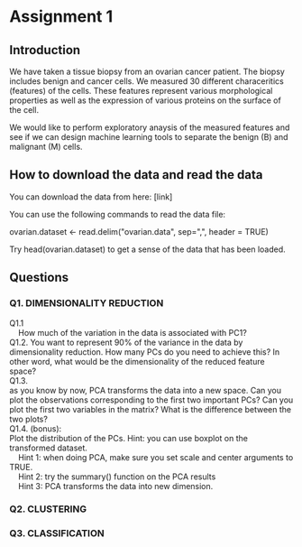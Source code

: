 # Assignment 1

## Introduction 
We have taken a tissue biopsy from an ovarian cancer patient. The biopsy includes benign and cancer cells. We measured 30 different characeritics (features) of the cells. These features represent various morphological properties as well as the expression of various proteins on the surface of the cell. 

We would like to perform exploratory anaysis of the measured features and see if we can design machine learning tools to separate the benign (B) and malignant (M) cells. 

## How to download the data and read the data
You can download the data from here: [link]

You can use the following commands to read the data file:

ovarian.dataset <- read.delim("ovarian.data", sep=",", header = TRUE)

Try head(ovarian.dataset) to get a sense of the data that has been loaded.

## Questions
### Q1. DIMENSIONALITY REDUCTION 
Q1.1
<br /> &nbsp;&nbsp;&nbsp;
How much of the variation in the data is associated with PC1?
<br />
Q1.2. 
You want to represent 90% of the variance in the data by dimensionality reduction. How many PCs do you need to achieve this? In other word, what would be the dimensionality of the reduced feature space? 
<br />
Q1.3.  
as you know by now, PCA transforms the data into a new space. Can you plot the observations corresponding to the first two important PCs? Can you plot the first two variables in the matrix? What is the difference between the two plots?
<br />
Q1.4. (bonus):  
Plot the distribution of the PCs. Hint: you can use boxplot on the transformed dataset. 
<br /> &nbsp;&nbsp;&nbsp;
Hint 1: when doing PCA, make sure you set scale and center arguments to TRUE.
<br /> &nbsp;&nbsp;&nbsp;
Hint 2: try the summary() function on the PCA results
<br /> &nbsp;&nbsp;&nbsp;
Hint 3: PCA transforms the data into new dimension.

### Q2. CLUSTERING

### Q3. CLASSIFICATION

